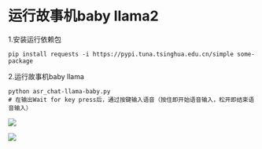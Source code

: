 # 运行故事机baby llama2

1.安装运行依赖包

```
pip install requests -i https://pypi.tuna.tsinghua.edu.cn/simple some-package
```

2.运行故事机baby llama

```
python asr_chat-llama-baby.py
# 在输出Wait for key press后，通过按键输入语音（按住即开始语音输入，松开即结束语音输入）
```

![](llama1.png)

![](llama2.png)